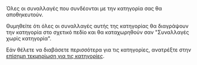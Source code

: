 Όλες οι συναλλαγές που συνδέονται με την κατηγορία σας θα αποθηκευτούν.

Θυμηθείτε ότι όλες οι συναλλαγές αυτής της κατηγορίας θα διαγράψουν την κατηγορία στο σχετικό πεδίο και θα καταχωρηθούν σαν "Συναλλαγές χωρίς κατηγορία".

Εάν θέλετε να διαβάσετε περισσότερα για τις κατηγορίες, ανατρέξτε στην [επίσημη τεκμηρίωση για τις κατηγορίες](https://docs.firefly-iii.org/concepts/categories).
